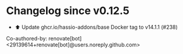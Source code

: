 # Changelog since v0.12.5
- ⬆️ Update ghcr.io/hassio-addons/base Docker tag to v14.1.1 (#238)

Co-authored-by: renovate[bot] <29139614+renovate[bot]@users.noreply.github.com> 
